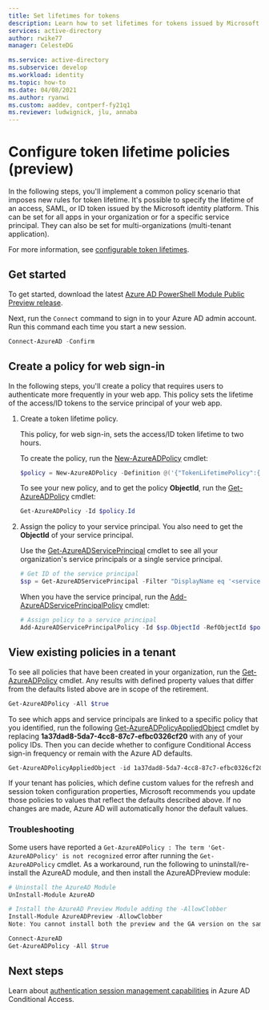 ```yaml
---
title: Set lifetimes for tokens
description: Learn how to set lifetimes for tokens issued by Microsoft identity platform. Learn how to learn how to manage an organization's default policy, create a policy for web sign-in, create a policy for a native app that calls a web API, and manage an advanced policy.
services: active-directory
author: rwike77
manager: CelesteDG

ms.service: active-directory
ms.subservice: develop
ms.workload: identity
ms.topic: how-to
ms.date: 04/08/2021
ms.author: ryanwi
ms.custom: aaddev, contperf-fy21q1
ms.reviewer: ludwignick, jlu, annaba
---
```

# Configure token lifetime policies (preview)

In the following steps, you'll implement a common policy scenario that imposes new rules for token lifetime. It's possible to specify the lifetime of an access, SAML, or ID token issued by the Microsoft identity platform. This can be set for all apps in your organization or for a specific service principal. They can also be set for multi-organizations (multi-tenant application). 

For more information, see [configurable token lifetimes](active-directory-configurable-token-lifetimes.md).

## Get started

To get started, download the latest [Azure AD PowerShell Module Public Preview release](https://www.powershellgallery.com/packages/AzureADPreview).

Next, run the `Connect` command to sign in to your Azure AD admin account. Run this command each time you start a new session.

```powershell
Connect-AzureAD -Confirm
```

## Create a policy for web sign-in

In the following steps, you'll create a policy that requires users to authenticate more frequently in your web app. This policy sets the lifetime of the access/ID tokens to the service principal of your web app.

1. Create a token lifetime policy.

    This policy, for web sign-in, sets the access/ID token lifetime to two hours.

    To create the policy, run the [New-AzureADPolicy](/powershell/module/azuread/new-azureadpolicy?view=azureadps-2.0-preview&preserve-view=true) cmdlet:

    ```powershell
    $policy = New-AzureADPolicy -Definition @('{"TokenLifetimePolicy":{"Version":1,"AccessTokenLifetime":"02:00:00"}}') -DisplayName "WebPolicyScenario" -IsOrganizationDefault $false -Type "TokenLifetimePolicy"
    ```

    To see your new policy, and to get the policy **ObjectId**, run the [Get-AzureADPolicy](/powershell/module/azuread/get-azureadpolicy?view=azureadps-2.0-preview&preserve-view=true) cmdlet:

    ```powershell
    Get-AzureADPolicy -Id $policy.Id
    ```

1. Assign the policy to your service principal. You also need to get the **ObjectId** of your service principal.

    Use the [Get-AzureADServicePrincipal](/powershell/module/azuread/get-azureadserviceprincipal) cmdlet to see all your organization's service principals or a single service principal.

    ```powershell
    # Get ID of the service principal
    $sp = Get-AzureADServicePrincipal -Filter "DisplayName eq '<service principal display name>'"
    ```

    When you have the service principal, run the [Add-AzureADServicePrincipalPolicy](/powershell/module/azuread/add-azureadserviceprincipalpolicy?view=azureadps-2.0-preview&preserve-view=true) cmdlet:

    ```powershell
    # Assign policy to a service principal
    Add-AzureADServicePrincipalPolicy -Id $sp.ObjectId -RefObjectId $policy.Id
    ```

## View existing policies in a tenant

To see all policies that have been created in your organization, run the [Get-AzureADPolicy](/powershell/module/azuread/get-azureadpolicy?view=azureadps-2.0-preview&preserve-view=true) cmdlet.  Any results with defined property values that differ from the defaults listed above are in scope of the retirement.

```powershell
Get-AzureADPolicy -All $true
```

To see which apps and service principals are linked to a specific policy that you identified, run the following [Get-AzureADPolicyAppliedObject](/powershell/module/azuread/get-azureadpolicyappliedobject?view=azureadps-2.0-preview&preserve-view=true) cmdlet by replacing **1a37dad8-5da7-4cc8-87c7-efbc0326cf20** with any of your policy IDs. Then you can decide whether to configure Conditional Access sign-in frequency or remain with the Azure AD defaults.

```powershell
Get-AzureADPolicyAppliedObject -id 1a37dad8-5da7-4cc8-87c7-efbc0326cf20
```

If your tenant has policies, which define custom values for the refresh and session token configuration properties, Microsoft recommends you update those policies to values that reflect the defaults described above. If no changes are made, Azure AD will automatically honor the default values.

### Troubleshooting
Some users have reported a `Get-AzureADPolicy : The term 'Get-AzureADPolicy' is not recognized` error after running the `Get-AzureADPolicy` cmdlet. As a workaround, run the following to uninstall/re-install the AzureAD module, and then install the AzureADPreview module:

```powershell
# Uninstall the AzureAD Module
UnInstall-Module AzureAD

# Install the AzureAD Preview Module adding the -AllowClobber
Install-Module AzureADPreview -AllowClobber
Note: You cannot install both the preview and the GA version on the same computer at the same time. 

Connect-AzureAD
Get-AzureADPolicy -All $true
```

## Next steps
Learn about [authentication session management capabilities](../conditional-access/howto-conditional-access-session-lifetime.md) in Azure AD Conditional Access.
